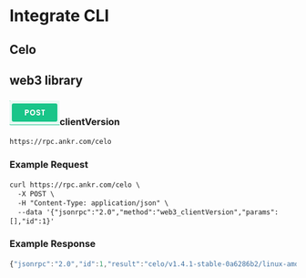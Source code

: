 # Integrate CLI

## Celo

## web3 library

### ![](<../../../.gitbook/assets/Screenshot 2021-11-01 at 13.26.10.png>)clientVersion

```
https://rpc.ankr.com/celo
```

### Example Request

```shell
curl https://rpc.ankr.com/celo \
  -X POST \
  -H "Content-Type: application/json" \
  --data '{"jsonrpc":"2.0","method":"web3_clientVersion","params":[],"id":1}'
```

### Example Response

```javascript
{"jsonrpc":"2.0","id":1,"result":"celo/v1.4.1-stable-0a6286b2/linux-amd64/go1.17.3"
```
